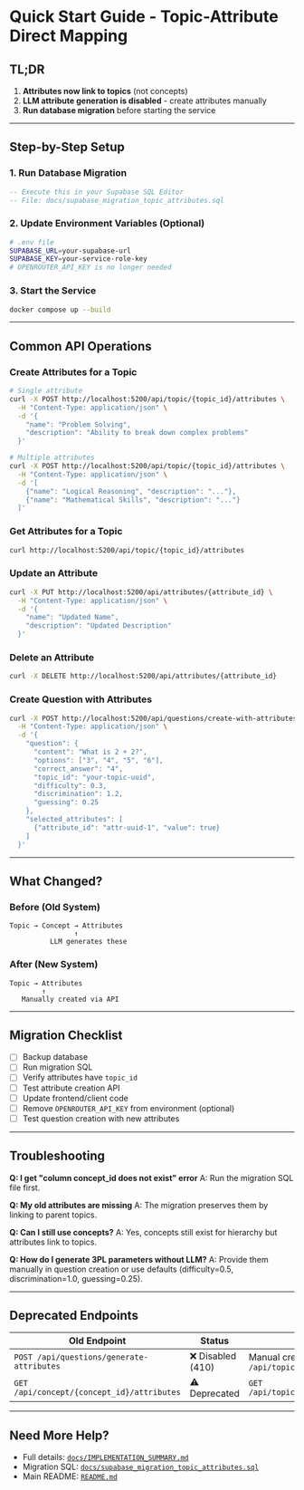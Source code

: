 # Quick Start Guide - Topic-Attribute Direct Mapping

## TL;DR
1. **Attributes now link to topics** (not concepts)
2. **LLM attribute generation is disabled** - create attributes manually
3. **Run database migration** before starting the service

---

## Step-by-Step Setup

### 1. Run Database Migration
```sql
-- Execute this in your Supabase SQL Editor
-- File: docs/supabase_migration_topic_attributes.sql
```

### 2. Update Environment Variables (Optional)
```bash
# .env file
SUPABASE_URL=your-supabase-url
SUPABASE_KEY=your-service-role-key
# OPENROUTER_API_KEY is no longer needed
```

### 3. Start the Service
```bash
docker compose up --build
```

---

## Common API Operations

### Create Attributes for a Topic
```bash
# Single attribute
curl -X POST http://localhost:5200/api/topic/{topic_id}/attributes \
  -H "Content-Type: application/json" \
  -d '{
    "name": "Problem Solving",
    "description": "Ability to break down complex problems"
  }'

# Multiple attributes
curl -X POST http://localhost:5200/api/topic/{topic_id}/attributes \
  -H "Content-Type: application/json" \
  -d '[
    {"name": "Logical Reasoning", "description": "..."},
    {"name": "Mathematical Skills", "description": "..."}
  ]'
```

### Get Attributes for a Topic
```bash
curl http://localhost:5200/api/topic/{topic_id}/attributes
```

### Update an Attribute
```bash
curl -X PUT http://localhost:5200/api/attributes/{attribute_id} \
  -H "Content-Type: application/json" \
  -d '{
    "name": "Updated Name",
    "description": "Updated Description"
  }'
```

### Delete an Attribute
```bash
curl -X DELETE http://localhost:5200/api/attributes/{attribute_id}
```

### Create Question with Attributes
```bash
curl -X POST http://localhost:5200/api/questions/create-with-attributes \
  -H "Content-Type: application/json" \
  -d '{
    "question": {
      "content": "What is 2 + 2?",
      "options": ["3", "4", "5", "6"],
      "correct_answer": "4",
      "topic_id": "your-topic-uuid",
      "difficulty": 0.3,
      "discrimination": 1.2,
      "guessing": 0.25
    },
    "selected_attributes": [
      {"attribute_id": "attr-uuid-1", "value": true}
    ]
  }'
```

---

## What Changed?

### Before (Old System)
```
Topic → Concept → Attributes
                ↑
          LLM generates these
```

### After (New System)
```
Topic → Attributes
        ↑
   Manually created via API
```

---

## Migration Checklist

- [ ] Backup database
- [ ] Run migration SQL
- [ ] Verify attributes have `topic_id`
- [ ] Test attribute creation API
- [ ] Update frontend/client code
- [ ] Remove `OPENROUTER_API_KEY` from environment (optional)
- [ ] Test question creation with new attributes

---

## Troubleshooting

**Q: I get "column concept_id does not exist" error**
A: Run the migration SQL file first.

**Q: My old attributes are missing**
A: The migration preserves them by linking to parent topics.

**Q: Can I still use concepts?**
A: Yes, concepts still exist for hierarchy but attributes link to topics.

**Q: How do I generate 3PL parameters without LLM?**
A: Provide them manually in question creation or use defaults (difficulty=0.5, discrimination=1.0, guessing=0.25).

---

## Deprecated Endpoints

| Old Endpoint | Status | Use Instead |
|-------------|--------|-------------|
| `POST /api/questions/generate-attributes` | ❌ Disabled (410) | Manual creation via `POST /api/topic/{topic_id}/attributes` |
| `GET /api/concept/{concept_id}/attributes` | ⚠️ Deprecated | `GET /api/topic/{topic_id}/attributes` |

---

## Need More Help?

- Full details: [`docs/IMPLEMENTATION_SUMMARY.md`](IMPLEMENTATION_SUMMARY.md)
- Migration SQL: [`docs/supabase_migration_topic_attributes.sql`](supabase_migration_topic_attributes.sql)
- Main README: [`README.md`](../README.md)
